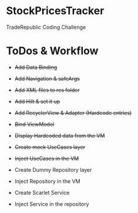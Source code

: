 # StockPricesTracker
TradeRepublic Coding Challenge

# ToDos & Workflow
- ~~Add Data Binding~~
- ~~Add Navigation & safeArgs~~
- ~~Add XML files to res folder~~
- ~~Add Hilt & set it up~~
- ~~Add RecyclerView & Adapter (Hardcode entries)~~
- ~~Bind ViewModel~~
- ~~Display Hardcoded data from the VM~~
- ~~Create mock UseCases layer~~
- ~~Inject UseCases in the VM~~

- Create Dummy Repository layer
- Inject Repository in the VM
  
- Create Scarlet Service
- Inject Service in the repository